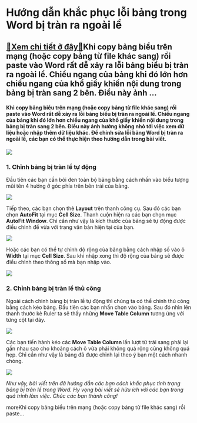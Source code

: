 Hướng dẫn khắc phục lỗi bảng trong Word bị tràn ra ngoài lề
===========================================================

[:gift:Xem chi tiết ở đây:gift:](https://hddtvn.com/huong-dan-khac-phuc-loi-bang-trong-word-bi-tran-ra-ngoai-le/)Khi copy bảng biểu trên mạng (hoặc copy bảng từ file khác sang) rồi paste vào Word rất dễ xảy ra lỗi bảng biểu bị tràn ra ngoài lề. Chiều ngang của bảng khi đó lớn hơn chiều ngang của khổ giấy khiến nội dung trong bảng bị tràn sang 2 bên. Điều này ảnh …
-------------------------------------------------------------------------------------------------------------------------------------------------------------------------------------------------------------------------------------------------------------

#### Khi copy bảng biểu trên mạng (hoặc copy bảng từ file khác sang) rồi paste vào Word rất dễ xảy ra lỗi bảng biểu bị tràn ra ngoài lề. Chiều ngang của bảng khi đó lớn hơn chiều ngang của khổ giấy khiến nội dung trong bảng bị tràn sang 2 bên. Điều này ảnh hưởng không nhỏ tới việc xem dữ liệu hoặc nhập thêm dữ liệu khác. Để chỉnh sửa lỗi bảng Word bị tràn ra ngoài lề, các bạn có thể thực hiện theo hướng dẫn trong bài viết.


[![](https://hddtvn.com/wp-content/uploads/2021/01/qTp4gZh.png)](https://hddtvn.com/wp-content/uploads/2021/01/qTp4gZh.png)


### 1. Chỉnh bảng bị tràn lề tự động


Đầu tiên các bạn cần bôi đen toàn bộ bảng bằng cách nhấn vào biểu tượng mũi tên 4 hướng ở góc phía trên bên trái của bảng.


![](https://hddtvn.com/wp-content/uploads/2021/01/W3lXl9J.png)


Tiếp theo, các bạn chọn thẻ **Layout** trên thanh công cụ. Sau đó các bạn chọn **AutoFit** tại mục **Cell Size**. Thanh cuộn hiện ra các bạn chọn mục **AutoFit Window**. Chỉ cần như vậy là kích thước của bảng sẽ tự động được điều chỉnh đề vừa với trang văn bản hiện tại của bạn.


![](https://hddtvn.com/wp-content/uploads/2021/01/SvSnTmW.png)


Hoặc các bạn có thể tự chỉnh độ rộng của bảng bằng cách nhập số vào ô **Width** tại mục **Cell Size**. Sau khi nhập xong thì độ rộng của bảng sẽ được điều chỉnh theo thông số mà bạn nhập vào.


![](https://hddtvn.com/wp-content/uploads/2021/01/ZAlgwJK.png)


### 2. Chỉnh bảng bị tràn lề thủ công


Ngoài cách chỉnh bảng bị tràn lề tự động thì chúng ta có thể chỉnh thủ công bằng cách kéo bảng. Đầu tiên các bạn nhấn chọn vào bảng. Sau đó nhìn lên thanh thước kẻ Ruler ta sẽ thấy những **Move Table Column** tương ứng với từng cột tại đây.


![](https://hddtvn.com/wp-content/uploads/2021/01/dNRhvA4.png)


Các bạn tiến hành kéo các **Move Table Column** lần lượt từ trái sang phải lại gần nhau sao cho khoảng cách ô vừa phải không quá rộng cũng không quá hẹp. Chỉ cần như vậy là bảng đã được chỉnh lại theo ý bạn một cách nhanh chóng.


![](https://hddtvn.com/wp-content/uploads/2021/01/sHD0pWz.png)


*Như vậy, bài viết trên đã hướng dẫn các bạn cách khắc phục tình trạng bảng bị tràn lề trong Word. Hy vọng bài viết sẽ hữu ích với các bạn trong quá trình làm việc. Chúc các bạn thành công!*


moreKhi copy bảng biểu trên mạng (hoặc copy bảng từ file khác sang) rồi paste…

